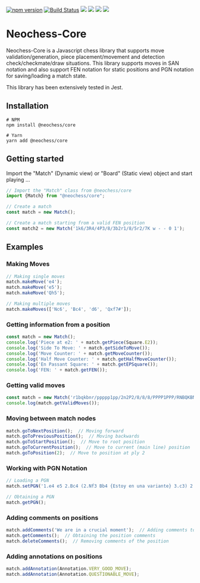 [![npm version](https://badge.fury.io/js/%40neochess%2Fcore.svg)](https://badge.fury.io/js/%40neochess%2Fcore)
[![Build Status](https://travis-ci.org/luismanuelamengual/Neochess-Core.svg?branch=main)](https://travis-ci.org/luismanuelamengual/Neochess-Core)
![](https://img.shields.io/github/forks/luismanuelamengual/Neochess-Core.svg?style=social&label=Fork)
![](https://img.shields.io/github/stars/luismanuelamengual/Neochess-Core.svg?style=social&label=Star)
![](https://img.shields.io/github/watchers/luismanuelamengual/Neochess-Core.svg?style=social&label=Watch)
![](https://img.shields.io/github/followers/luismanuelamengual.svg?style=social&label=Follow)

# Neochess-Core

Neochess-Core is a Javascript chess library that supports move validation/generation, piece placement/movement and detection check/checkmate/draw situations. This library supports moves in SAN notation and also support FEN notation for static positions and PGN notation for saving/loading a match state. 

This library has been extensively tested in Jest.

## Installation

```
# NPM
npm install @neochess/core

# Yarn
yarn add @neochess/core
```

## Getting started

Import the "Match" (Dynamic view) or "Board" (Static view) object and start playing ...

```js
// Import the "Match" class from @neochess/core
import {Match} from "@neochess/core";

// Create a match
const match = new Match();

// Create a match starting from a valid FEN position 
const match2 = new Match('1k6/3R4/4P3/8/3b2r1/8/5r2/7K w - - 0 1');
```

## Examples

### Making Moves
```js
// Making single moves
match.makeMove('e4');
match.makeMove('e5');
match.makeMove('Qh5');

// Making multiple moves
match.makeMoves(['Nc6', 'Bc4', 'd6', 'Qxf7#']);
```

### Getting information from a position

```js
const match = new Match();
console.log('Piece at e2: ' + match.getPiece(Square.E2));
console.log('Side To Move: ' + match.getSideToMove());
console.log('Move Counter: ' + match.getMoveCounter());
console.log('Half Move Counter: ' + match.getHalfMoveCounter());
console.log('En Passant Square: ' + match.getEPSquare());
console.log('FEN: ' + match.getFEN());
```

### Getting valid moves

```js
const match = new Match('r1bqkbnr/ppppp1pp/2n2P2/8/8/8/PPPP1PPP/RNBQKBNR b KQkq - 0 3');
console.log(match.getValidMoves());
```

### Moving between match nodes

```js
match.goToNextPosition();  // Moving forward
match.goToPreviousPosition();  // Moving backwards
match.goToStartPosition();  // Move to root position
match.goToCurrentPosition();  // Move to current (main line) position
match.goToPosition(2);  // Move to position at ply 2
```

### Working with PGN Notation

```js
// Loading a PGN
match.setPGN('1.e4 e5 2.Bc4 (2.Nf3 Bb4 {Estoy en una variante} 3.c3) 2...Nc6 3.Qh5 {Intento de mate pastor} 3...g6 4.Qf3 d6 {APA !! aca me deje mate en 1} 5.Nc3 *');

// Obtaining a PGN
match.getPGN();
```

### Adding comments on positions

```js
match.addComments('We are in a crucial moment');  // Adding comments to a position
match.getComments();  // Obtaining the position comments
match.deleteComments();  // Removing comments of the position
```

### Adding annotations on positions

```js
match.addAnnotation(Annotation.VERY_GOOD_MOVE);
match.addAnnotation(Annotation.QUESTIONABLE_MOVE);
```